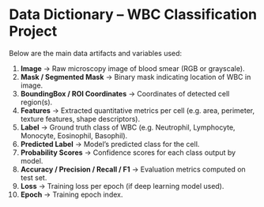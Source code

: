 # Data Dictionary – WBC Classification Project

Below are the main data artifacts and variables used:

1. **Image** → Raw microscopy image of blood smear (RGB or grayscale).
2. **Mask / Segmented Mask** → Binary mask indicating location of WBC in image.
3. **BoundingBox / ROI Coordinates** → Coordinates of detected cell region(s).
4. **Features** → Extracted quantitative metrics per cell (e.g. area, perimeter, texture features, shape descriptors).
5. **Label** → Ground truth class of WBC (e.g. Neutrophil, Lymphocyte, Monocyte, Eosinophil, Basophil).
6. **Predicted Label** → Model’s predicted class for the cell.
7. **Probability Scores** → Confidence scores for each class output by model.
8. **Accuracy / Precision / Recall / F1** → Evaluation metrics computed on test set.
9. **Loss** → Training loss per epoch (if deep learning model used).
10. **Epoch** → Training epoch index.  
